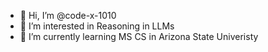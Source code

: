 - 👋 Hi, I’m @code-x-1010
- 👀 I’m interested in Reasoning in LLMs
- 🌱 I’m currently learning MS CS in Arizona State Univeristy


<!---
code-x-1010/code-x-1010 is a ✨ special ✨ repository because its `README.md` (this file) appears on your GitHub profile.
You can click the Preview link to take a look at your changes.
--->
